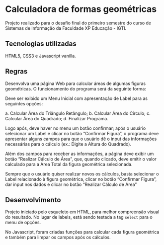 # Calculadora de formas geométricas

Projeto realizado para o desafio final do primeiro semestre do curso de Sistemas de Informação da Faculdade XP Educação - IGTI.

## Tecnologias utilizadas

HTML5, CSS3 e Javascript vanilla.

## Regras

Desenvolva uma página Web para calcular áreas de algumas figuras geométricas. O funcionamento do programa será da seguinte forma:

Deve ser exibido um Menu Inicial com apresentação de Label para as seguintes opções:

a. Calcular Área do Triângulo Retângulo;
b. Calcular Área do Círculo;
c. Calcular Área do Quadrado;
d. Finalizar Programa.

Logo após, deve haver no menu um botão confirmar; após o usuário selecionar um Label e clicar no botão “Confirmar Figura”, o programa deve apresentar alguns campos para que o usuário dê o input das informações necessárias para o cálculo (ex.: Digite a Altura do Quadrado). 

Além dos campos para receber as informações, a página deve exibir um botão “Realizar Cálculo de Área”, que, quando clicado, deve emitir o valor calculado para a Área Total da figura geométrica selecionada. 

Sempre que o usuário quiser realizar novos os cálculos, basta selecionar o Label relacionado à figura geométrica, clicar no botão “Confirmar Figura”, dar input nos dados e clicar no botão “Realizar Cálculo de Área”

## Desenvolvimento

Projeto iniciado pelo esqueleto em HTML, para melhor compreensão visual do resultado. No lugar de labels, está sendo testada a tag ```select``` para o menu de opções.

No Javascript, foram criadas funções para calcular cada figura geométrica e também para limpar os campos após os cálculos.


